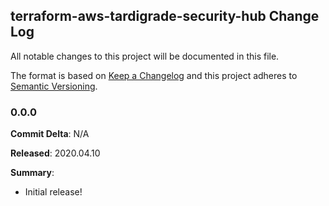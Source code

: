 ## terraform-aws-tardigrade-security-hub Change Log

All notable changes to this project will be documented in this file.

The format is based on [Keep a Changelog](http://keepachangelog.com/) and this project adheres to [Semantic Versioning](http://semver.org/).

### 0.0.0

**Commit Delta**: N/A

**Released**: 2020.04.10

**Summary**:

*   Initial release!
